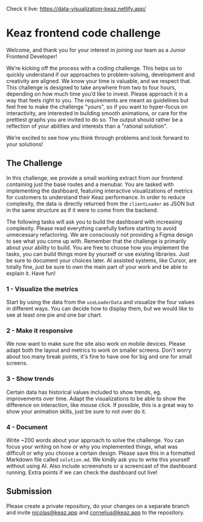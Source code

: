 Check it live:
https://data-visualization-keaz.netlify.app/
# Keaz frontend code challenge

Welcome, and thank you for your interest in joining our team as a Junior Frontend Developer!

We’re kicking off the process with a coding challenge. This helps us to quickly understand if our approaches to problem-solving, development and creativity are aligned. We know your time is valuable, and we respect that. This challenge is designed to take anywhere from two to four hours, depending on how much time you’d like to invest. Please approach it in a way that feels right to you. The requirements are meant as guidelines but feel free to make the challenge "yours", so if you want to hyper-focus on interactivity, are interested in building smooth animations, or care for the prettiest graphs you are invited to do so. The output should rather be a reflection of your abilities and interests than a "rational solution".

We’re excited to see how you think through problems and look forward to your solutions!

## The Challenge

In this challenge, we provide a small working extract from our frontend containing just the base routes and a menubar. You are tasked with implementing the dashboard, featuring interactive visualizations  of metrics for customers to understand their Keaz performance. In order to reduce complexity, the data is directly returned from the `clientLoader` as JSON but in the same structure as if it were to come from the backend.

The following tasks will ask you to build the dashboard with increasing complexity. Please read everything carefully before starting to avoid unnecessary refactoring. We are consciously not providing a Figma design to see what you come up with. Remember that the challenge is primarily about your ability to build. You are free to choose how you implement the tasks, you can build things more by yourself or use existing libraries. Just be sure to document your choices later. AI assisted systems, like Cursor, are totally fine, just be sure to own the main part of your work and be able to explain it. Have fun!

### 1 - Visualize the metrics

Start by using the data from the `useLoaderData` and visualize the four values in different ways. You can decide how to display them, but we would like to see at least one pie and one bar chart.

### 2 - Make it responsive

We now want to make sure the site also work on mobile devices. Please adapt both the layout and metrics to work on smaller screens. Don't worry about too many break points, it's fine to have one for big and one for small screens.

### 3 - Show trends

Certain data has historical values included to show trends, eg. improvements over time. Adapt the visualizations to be able to show the difference on interaction, like mouse click. If possible, this is a great way to show your animation skills, just be sure to not over do it.

### 4 - Document

Write ~200 words about your approach to solve the challenge. You can focus your writing on how or why you implemented things, what was difficult or why you choose a certain design. Please save this in a formatted Markdown file called `solution.md`. We kindly ask you to write this yourself without using AI. Also include screenshots or a screencast of the dashboard running. Extra points if we can check the dashboard out live!

## Submission

Please create a private repository, do your changes on a separate branch and invite nicolas@keaz.app and cornelius@keaz.app to the repository. 
